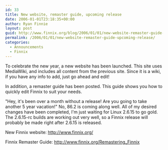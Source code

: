 ```yaml
---
id: 33
title: New website, remaster guide, upcoming release
date: 2006-01-01T23:18:35+00:00
author: Ryan Finnie
layout: post
guid: http://www.finnix.org/blog/2006/01/01/new-website-remaster-guide-upcoming-release/
permalink: /2006/01/01/new-website-remaster-guide-upcoming-release/
categories:
  - Announcements
  - Finnix
---
```

To celebrate the new year, a new website has been launched. This site uses MediaWiki, and includes all content from the previous site. Since it is a wiki, if you have any info to add, just go ahead and edit! 

In addition, a remaster guide has been posted. This guide shows you how to quickly edit Finnix to suit your needs. 

"Hey, it's been over a month without a release! Are you going to take another 5 year vacation!" No, 86.2 is coming along well. All of my desired changes have been completed, I'm just waiting for Linux 2.6.15 to go gold. The 2.6.15-rc builds are working out very well, so a Finnix release will probably be made right after 2.6.15 is released. 

New Finnix website: <http://www.finnix.org/>
  
Finnix Remaster Guide: <http://www.finnix.org/Remastering_Finnix>
